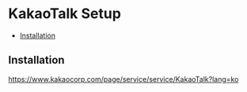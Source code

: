# KakaoTalk Setup

- [Installation](#installation)

## Installation

https://www.kakaocorp.com/page/service/service/KakaoTalk?lang=ko